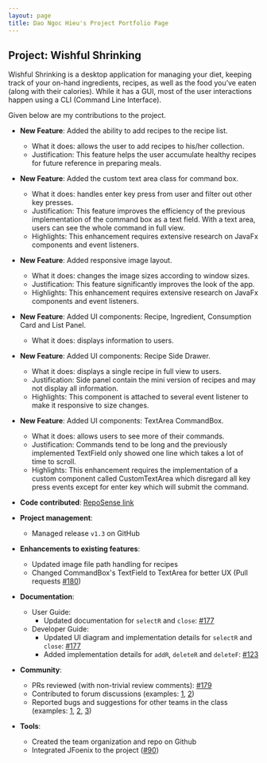 ```yaml
---
layout: page
title: Dao Ngoc Hieu's Project Portfolio Page
---
```

## Project: Wishful Shrinking

Wishful Shrinking is a desktop application for managing your diet, keeping track of your on-hand ingredients, recipes, as well as the food you’ve eaten (along with their calories). While it has a GUI, most of the user interactions happen using a CLI (Command Line Interface).

Given below are my contributions to the project.

* **New Feature**: Added the ability to add recipes to the recipe list.
  * What it does: allows the user to add recipes to his/her collection.
  * Justification: This feature helps the user accumulate healthy recipes for future reference in preparing meals.
 
* **New Feature**: Added the custom text area class for command box.
  * What it does: handles enter key press from user and filter out other key presses.
  * Justification: This feature improves the efficiency of the previous implementation of the command box as a text field. With a text area,
  users can see the whole command in full view.
  * Highlights: This enhancement requires extensive research on JavaFx components and event listeners.
  
* **New Feature**: Added responsive image layout.
  * What it does: changes the image sizes according to window sizes.
  * Justification: This feature significantly improves the look of the app.
  * Highlights: This enhancement requires extensive research on JavaFx components and event listeners.

* **New Feature**: Added UI components: Recipe, Ingredient, Consumption Card and List Panel.
  * What it does: displays information to users.

* **New Feature**: Added UI components: Recipe Side Drawer.
  * What it does: displays a single recipe in full view to users.
  * Justification: Side panel contain the mini version of recipes and may not display all information.
  * Highlights: This component is attached to several event listener to make it responsive to size changes.
  
* **New Feature**: Added UI components: TextArea CommandBox.
  * What it does: allows users to see more of their commands.
  * Justification: Commands tend to be long and the previously implemented TextField only showed one line which takes a lot of time to scroll.
  * Highlights: This enhancement requires the implementation of a custom component called CustomTextArea which disregard all key press events except for enter key which will submit the command.

  
* **Code contributed**: [RepoSense link](https://nus-cs2103-ay2021s1.github.io/tp-dashboard/#breakdown=true&search=daongochieu2810)

* **Project management**:
  * Managed release `v1.3` on GitHub

* **Enhancements to existing features**:
  * Updated image file path handling for recipes
  * Changed CommandBox's TextField to TextArea for better UX (Pull requests [\#180](https://github.com/AY2021S1-CS2103T-W10-2/tp/pull/180))

* **Documentation**:
  * User Guide:
    * Updated documentation for `selectR` and `close`: [\#177](https://github.com/AY2021S1-CS2103T-W10-2/tp/pull/177)
  * Developer Guide:
    * Updated UI diagram and implementation details for `selectR` and `close`: [\#177](https://github.com/AY2021S1-CS2103T-W10-2/tp/pull/177) 
    * Added implementation details for `addR`, `deleteR` and `deleteF`: [\#123](https://github.com/AY2021S1-CS2103T-W10-2/tp/pull/123)
    
* **Community**:
  * PRs reviewed (with non-trivial review comments): [\#179](https://github.com/AY2021S1-CS2103T-W10-2/tp/pull/179)
  * Contributed to forum discussions (examples: [1](https://github.com/nus-cs2103-AY2021S1/forum/issues/124), [2](https://github.com/nus-cs2103-AY2021S1/forum/issues/44))
  * Reported bugs and suggestions for other teams in the class (examples: [1](https://github.com/daongochieu2810/ped/issues/11), [2](https://github.com/daongochieu2810/ped/issues/9), [3](https://github.com/daongochieu2810/ped/issues/6))

* **Tools**:
  * Created the team organization and repo on Github
  * Integrated JFoenix to the project ([\#90](https://github.com/AY2021S1-CS2103T-W10-2/tp/pull/90))
